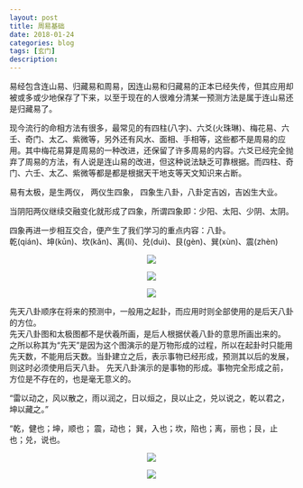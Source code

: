 ```yaml
---
layout: post
title: 周易基础
date: 2018-01-24
categories: blog
tags: [玄门]
description: 
---
```


易经包含连山易、归藏易和周易，因连山易和归藏易的正本已经失传，但其应用却被或多或少地保存了下来，以至于现在的人很难分清某一预测方法是属于连山易还是归藏易了。


现今流行的命相方法有很多，最常见的有四柱(八字)、六爻(火珠琳)、梅花易、六壬、奇门、太乙、紫微等，另外还有风水、面相、手相等，这些都不是周易的应用。其中梅花易算是周易的一种改进，还保留了许多周易的内容。六爻已经完全抛弃了周易的方法，有人说是连山易的改进，但这种说法缺乏可靠根据。而四柱、奇门、六壬、太乙、紫微等都是都是根据天干地支等天文知识来占断。


易有太极，是生两仪， 两仪生四象， 四象生八卦，八卦定吉凶，吉凶生大业。


当阴阳两仪继续交融变化就形成了四象，所谓四象即：少阳、太阳、少阴、太阴。


四象再进一步相互交合，便产生了我们学习的重点内容：八卦。<br>
乾(qián)、坤(kūn)、坎(kǎn)、离(lí)、兑(duì)、艮(gèn)、巽(xùn)、震(zhèn)


<center>
<p><img src="http://www.quanxue.cn/QT_XiaoYa/YiJing/img/2-1.jpg" align="center"></p>
<p><img src="http://www.quanxue.cn/QT_XiaoYa/YiJing/img/2-2.jpg" align="center"></p>
<p><img src="http://wx4.sinaimg.cn/mw690/005IPc5nly1fns3bc3hsdj30jg092mxn.jpg" align="center"></p>
</center>


先天八卦顺序在将来的预测中，一般用之起卦，而应用时则全部使用的是后天八卦的方位。<br>
先天八卦图和太极图都不是伏羲所画，是后人根据伏羲八卦的意思所画出来的。<br>
之所以称其为“先天”是因为这个图演示的是万物形成的过程，所以在起卦时只能用先天数，不能用后天数。当卦建立之后，表示事物已经形成，预测其以后的发展，则这时必须使用后天八卦。
先天八卦演示的是事物的形成。事物完全形成之前，方位是不存在的，也是毫无意义的。

“雷以动之，风以散之，雨以润之，日以烜之，艮以止之，兑以说之，乾以君之，坤以藏之。”


“乾，健也；坤，顺也； 震，动也； 巽，入也；坎，陷也；离，丽也；艮，止也；兑，说也。

<center>
<p><img src="http://www.quanxue.cn/QT_XiaoYa/YiJing/img/2-4.jpg" align="center"></p>
<p><img src="http://www.quanxue.cn/QT_XiaoYa/YiJing/img/2-13.jpg" align="center"></p>
</center>
